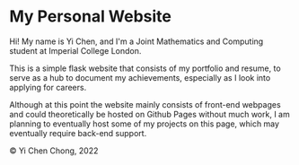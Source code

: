 # My Personal Website

Hi! My name is Yi Chen, and I'm a Joint Mathematics and Computing student at Imperial College London.

This is a simple flask website that consists of my portfolio and resume, to serve as a hub to document my achievements, especially as I look into applying for careers.

Although at this point the website mainly consists of front-end webpages and could theoretically be hosted on Github Pages without much work, I am planning to eventually host some of my projects on this page, which may eventually require back-end support.

&copy; Yi Chen Chong, 2022
